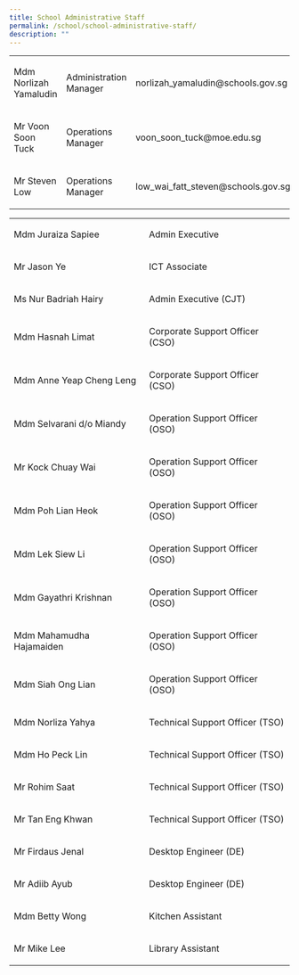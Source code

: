 ```yaml
---
title: School Administrative Staff
permalink: /school/school-administrative-staff/
description: ""
---
```

<table width="100%">
<tbody>
<tr>
<td>
<p>Mdm Norlizah Yamaludin</p>
</td>
<td>
<p>Administration Manager</p>
</td>
<td>
<p>norlizah_yamaludin@schools.gov.sg</p>
</td>
</tr>
<tr>
<td>
<p>Mr Voon Soon Tuck</p>
</td>
<td>
<p>Operations Manager</p>
</td>
<td>
<p>voon_soon_tuck@moe.edu.sg</p>
</td>
</tr>
<tr>
<td>
<p>Mr Steven Low</p>
</td>
<td>
<p>Operations Manager</p>
</td>
<td>
<p>low_wai_fatt_steven@schools.gov.sg</p>
</td>
</tr>
</tbody>
</table>
<table width="100%">
<tbody>
<tr>
<td>
<p>Mdm Juraiza Sapiee</p>
</td>
<td>
<p>Admin Executive</p>
</td>
</tr>
<tr>
<td>
<p>Mr Jason Ye</p>
</td>
<td>
<p>ICT Associate</p>
</td>
</tr>
<tr>
<td>
<p>Ms Nur Badriah Hairy</p>
</td>
<td>
<p>Admin Executive (CJT)</p>
</td>
</tr>
<tr>
<td>
<p>Mdm Hasnah Limat</p>
</td>
<td>
<p>Corporate Support Officer (CSO)</p>
</td>
</tr>
<tr>
<td>
<p>Mdm Anne Yeap Cheng Leng</p>
</td>
<td>
<p>Corporate Support Officer (CSO)</p>
</td>
</tr>
<tr>
<td>
<p>Mdm Selvarani d/o Miandy</p>
</td>
<td>
<p>Operation Support Officer (OSO)</p>
</td>
</tr>
<tr>
<td>
<p>Mr Kock Chuay Wai</p>
</td>
<td>
<p>Operation Support Officer (OSO)</p>
</td>
</tr>
<tr>
<td>
<p>Mdm Poh Lian Heok</p>
</td>
<td>
<p>Operation Support Officer (OSO)</p>
</td>
</tr>
<tr>
<td>
<p>Mdm Lek Siew Li</p>
</td>
<td>
<p>Operation Support Officer (OSO)</p>
</td>
</tr>
<tr>
<td>
<p>Mdm Gayathri Krishnan</p>
</td>
<td>
<p>Operation Support Officer (OSO)</p>
</td>
</tr>
<tr>
<td>
<p>Mdm Mahamudha Hajamaiden</p>
</td>
<td>
<p>Operation Support Officer (OSO)</p>
</td>
</tr>
<tr>
<td>
<p>Mdm Siah Ong Lian</p>
</td>
<td>
<p>Operation Support Officer (OSO)</p>
</td>
</tr>
<tr>
<td>
<p>Mdm Norliza Yahya</p>
</td>
<td>
<p>Technical Support Officer (TSO)</p>
</td>
</tr>
<tr>
<td>
<p>Mdm Ho Peck Lin</p>
</td>
<td>
<p>Technical Support Officer (TSO)</p>
</td>
</tr>
<tr>
<td>
<p>Mr Rohim Saat</p>
</td>
<td>
<p>Technical Support Officer (TSO)</p>
</td>
</tr>
<tr>
<td>
<p>Mr Tan Eng Khwan</p>
</td>
<td>
<p>Technical Support Officer (TSO)</p>
</td>
</tr>
<tr>
<td>
<p>Mr Firdaus Jenal</p>
</td>
<td>
<p>Desktop Engineer (DE)</p>
</td>
</tr>
<tr>
<td>
<p>Mr Adiib Ayub</p>
</td>
<td>
<p>Desktop Engineer (DE)</p>
</td>
</tr>
<tr>
<td>
<p>Mdm Betty Wong</p>
</td>
<td>
<p>Kitchen Assistant</p>
</td>
</tr>
<tr>
<td>
<p>Mr Mike Lee</p>
</td>
<td>
<p>Library Assistant</p>
</td>
</tr>
</tbody>
</table>